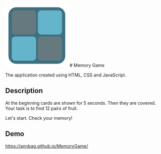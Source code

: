 ![LOGO](./images/icon.png) # Memory Game 

The application created using HTML, CSS and JavaScript.

## Description

At the beginning cards are shown for 5 seconds. 
Then they are covered. Your task is to find 12 pairs of fruit.

Let's start. Check your memory!


## Demo
https://annbag.github.io/MemoryGame/
